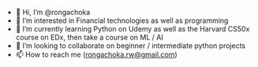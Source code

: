 - 👋 Hi, I’m @rongachoka
- 👀 I’m interested in Financial technologies as well as programming
- 🌱 I’m currently learning Python on Udemy as well as the Harvard CS50x course on EDx, then take a course on ML / AI
- 💞️ I’m looking to collaborate on beginner / intermediate python projects
- 📫 How to reach me (rongachoka.rw@gmail.com)

<!---
rongachoka/rongachoka is a ✨ special ✨ repository because its `README.md` (this file) appears on your GitHub profile.
You can click the Preview link to take a look at your changes.
--->
